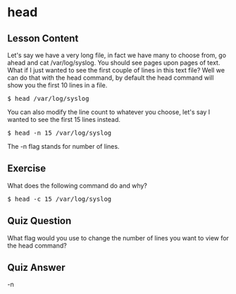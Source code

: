 # head

## Lesson Content

Let's say we have a very long file, in fact we have many to choose from, go ahead and cat /var/log/syslog. You should see pages upon pages of text. What if I just wanted to see the first couple of lines in this text file? Well we can do that with the head command, by default the head command will show you the first 10 lines in a file.

<pre>$ head /var/log/syslog</pre>

You can also modify the line count to whatever you choose, let's say I wanted to see the first 15 lines instead. 

<pre>$ head -n 15 /var/log/syslog</pre>

The -n flag stands for number of lines. 

## Exercise

What does the following command do and why? 

<pre>$ head -c 15 /var/log/syslog</pre>

## Quiz Question

What flag would you use to change the number of lines you want to view for the head command?

## Quiz Answer

-n